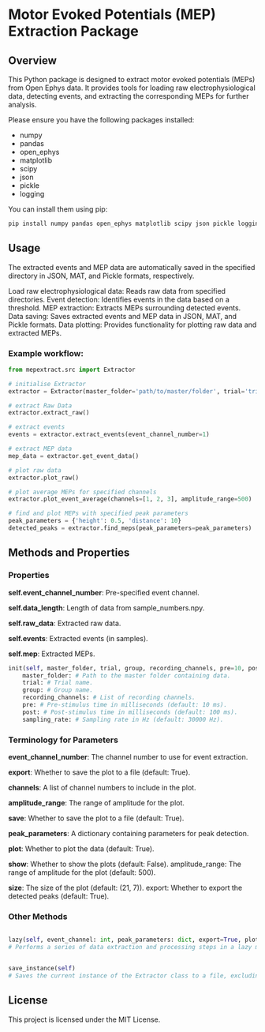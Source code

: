 # Motor Evoked Potentials (MEP) Extraction Package

## Overview

This Python package is designed to extract motor evoked potentials (MEPs) from Open Ephys data. It provides tools for loading raw electrophysiological data, detecting events, and extracting the corresponding MEPs for further analysis.

Please ensure you have the following packages installed:
- numpy
- pandas
- open_ephys
- matplotlib
- scipy
- json
- pickle
- logging

You can install them using pip:

``` bash
pip install numpy pandas open_ephys matplotlib scipy json pickle logging
```

## Usage

The extracted events and MEP data are automatically saved in the specified directory in JSON, MAT, and Pickle formats, respectively.

Load raw electrophysiological data: Reads raw data from specified directories.
Event detection: Identifies events in the data based on a threshold.
MEP extraction: Extracts MEPs surrounding detected events.
Data saving: Saves extracted events and MEP data in JSON, MAT, and Pickle formats.
Data plotting: Provides functionality for plotting raw data and extracted MEPs.

### Example workflow:

```python
from mepextract.src import Extractor

# initialise Extractor
extractor = Extractor(master_folder='path/to/master/folder', trial='trial_name', group='group_name', recording_channels=[1, 2, 3])

# extract Raw Data
extractor.extract_raw()

# extract events
events = extractor.extract_events(event_channel_number=1)

# extract MEP data
mep_data = extractor.get_event_data()

# plot raw data
extractor.plot_raw()

# plot average MEPs for specified channels
extractor.plot_event_average(channels=[1, 2, 3], amplitude_range=500)

# find and plot MEPs with specified peak parameters
peak_parameters = {'height': 0.5, 'distance': 10}
detected_peaks = extractor.find_meps(peak_parameters=peak_parameters)
```


## Methods and Properties

### Properties

**self.event_channel_number**: Pre-specified event channel.

**self.data_length**: Length of data from sample_numbers.npy.

**self.raw_data**: Extracted raw data.

**self.events**: Extracted events (in samples).

**self.mep**: Extracted MEPs.

```python
init(self, master_folder, trial, group, recording_channels, pre=10, post=100, sampling_rate=30000)
    master_folder: # Path to the master folder containing data.
    trial: # Trial name.
    group: # Group name.
    recording_channels: # List of recording channels.
    pre: # Pre-stimulus time in milliseconds (default: 10 ms).
    post: # Post-stimulus time in milliseconds (default: 100 ms).
    sampling_rate: # Sampling rate in Hz (default: 30000 Hz).

```

### Terminology for Parameters


**event_channel_number**: The channel number to use for event extraction.

**export**: Whether to save the plot to a file (default: True).

**channels**: A list of channel numbers to include in the plot.

**amplitude_range**: The range of amplitude for the plot.

**save**: Whether to save the plot to a file (default: True).

**peak_parameters**: A dictionary containing parameters for peak detection.

**plot**: Whether to plot the data (default: True).

**show**: Whether to show the plots (default: False).
amplitude_range: The range of amplitude for the plot (default: 500).

**size**: The size of the plot (default: (21, 7)).
export: Whether to export the detected peaks (default: True).

### Other Methods

```python

lazy(self, event_channel: int, peak_parameters: dict, export=True, plot=False, show=True)
# Performs a series of data extraction and processing steps in a lazy manner.


save_instance(self)
# Saves the current instance of the Extractor class to a file, excluding the raw_data attribute.

```
## License

This project is licensed under the MIT License.